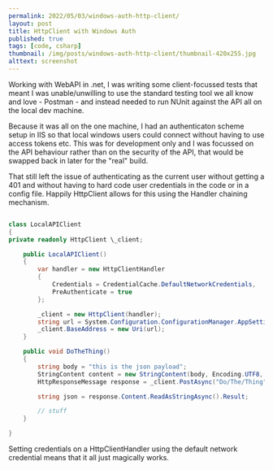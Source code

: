 ```yaml
---
permalink: 2022/05/03/windows-auth-http-client/
layout: post
title: HttpClient with Windows Auth
published: true
tags: [code, csharp]
thumbnail: /img/posts/windows-auth-http-client/thumbnail-420x255.jpg
alttext: screenshot
---
```


Working with WebAPI in .net, I was writing some client-focussed tests that meant I was unable/unwilling to use the standard
testing tool we all know and love - Postman - and instead needed to run NUnit against the API all on the local dev machine.

Because it was all on the one machine, I had an authenticaton scheme setup in IIS so that local windows users could connect
without having to use access tokens etc. This was for development only and I was focussed on the API behaviour rather than on
the security of the API, that would be swapped back in later for the "real" build.

That still left the issue of authenticating as the current user without getting a 401 and without having to hard code user
credentials in the code or in a config file. Happily HttpClient allows for this using the Handler chaining mechanism.

```csharp

class LocalAPIClient
{
private readonly HttpClient \_client;

    public LocalAPIClient()
    {
        var handler = new HttpClientHandler
        {
            Credentials = CredentialCache.DefaultNetworkCredentials,
            PreAuthenticate = true
        };

        _client = new HttpClient(handler);
        string url = System.Configuration.ConfigurationManager.AppSettings["Url"];
        _client.BaseAddress = new Uri(url);
    }

    public void DoTheThing()
    {
        string body = "this is the json payload";
        StringContent content = new StringContent(body, Encoding.UTF8, "application/json");
        HttpResponseMessage response = _client.PostAsync("Do/The/Thing", content).Result;

        string json = response.Content.ReadAsStringAsync().Result;

        // stuff
    }

}

```

Setting credentials on a HttpClientHandler using the default network credential means that it all just magically works.
